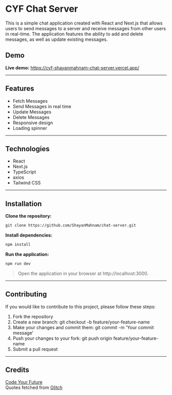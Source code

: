 
# CYF Chat Server
This is a simple chat application created with React and Next.js that allows users to send messages to a server and receive messages from other users in real-time. The application features the ability to add and delete messages, as well as update existing messages.

## Demo
**Live demo:** https://cyf-shayanmahnam-chat-server.vercel.app/

- - - -

## Features
- Fetch Messages
- Send Messages in real time
- Update Messages
- Delete Messages
- Responsive design
- Loading spinner


- - - -

## Technologies
- React
- Next.js
- TypeScript
- axios
- Tailwind CSS

- - - -
## Installation
**Clone the repository:**
```html
git clone https://github.com/ShayanMahnam/chat-server.git
```
**Install dependencies:**
```bash
npm install
```
**Run the application:**
```bash
npm run dev
```
>Open the application in your browser at http://localhost:3000.

- - - -

## Contributing
If you would like to contribute to this project, please follow these steps:

1. Fork the repository
2. Create a new branch: git checkout -b feature/your-feature-name
3. Make your changes and commit them: git commit -m 'Your commit message'
4. Push your changes to your fork: git push origin feature/your-feature-name
5. Submit a pull request

- - - -
## Credits
<a href="https://codeyourfuture.io/" target="_blank">Code Your Future</a><br>
Quotes fetched from <a href="https://glitch.com/edit/#!/cyf-shayanmahnam-chat-server" target="_blank">Glitch</a><br>


